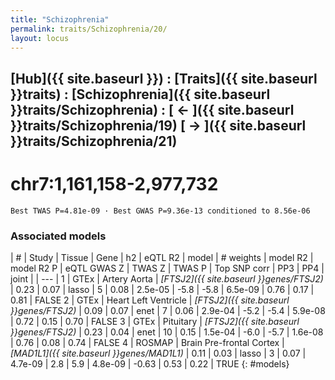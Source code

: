 ```yaml
---
title: "Schizophrenia"
permalink: traits/Schizophrenia/20/ 
layout: locus
---
```


## [Hub]({{ site.baseurl }}) : [Traits]({{ site.baseurl }}traits) : [Schizophrenia]({{ site.baseurl }}traits/Schizophrenia) :  [ ← ]({{ site.baseurl }}traits/Schizophrenia/19)  [ → ]({{ site.baseurl }}traits/Schizophrenia/21)

# chr7:1,161,158-2,977,732

`Best TWAS P=4.81e-09 · Best GWAS P=9.36e-13 conditioned to 8.56e-06`

<script>
Plotly.d3.csv("../20.cond.csv", function(data){ processData(data) } );
</script><div id="graph"></div>

### Associated models

| # | Study | Tissue | Gene | h2 | eQTL R2 | model | # weights | model R2 | model R2 P | eQTL GWAS Z | TWAS Z | TWAS P | Top SNP corr | PP3 | PP4 | joint |
| --- |
1 | GTEx | Artery Aorta | *[FTSJ2]({{ site.baseurl }}genes/FTSJ2)* | 0.23 | 0.07 | lasso |  5 | 0.08 | 2.5e-05 | -5.8 | -5.8 | 6.5e-09 |  0.76 | 0.17 | 0.81 | FALSE
2 | GTEx | Heart Left Ventricle | *[FTSJ2]({{ site.baseurl }}genes/FTSJ2)* | 0.09 | 0.07 | enet |  7 | 0.06 | 2.9e-04 | -5.2 | -5.4 | 5.9e-08 |  0.72 | 0.15 | 0.70 | FALSE
3 | GTEx | Pituitary | *[FTSJ2]({{ site.baseurl }}genes/FTSJ2)* | 0.23 | 0.04 | enet | 10 | 0.15 | 1.5e-04 | -6.0 | -5.7 | 1.6e-08 |  0.76 | 0.08 | 0.74 | FALSE
4 | ROSMAP | Brain Pre-frontal Cortex | *[MAD1L1]({{ site.baseurl }}genes/MAD1L1)* | 0.11 | 0.03 | lasso |  3 | 0.07 | 4.7e-09 |  2.8 |  5.9 | 4.8e-09 | -0.63 | 0.53 | 0.22 |  TRUE
{: #models}

